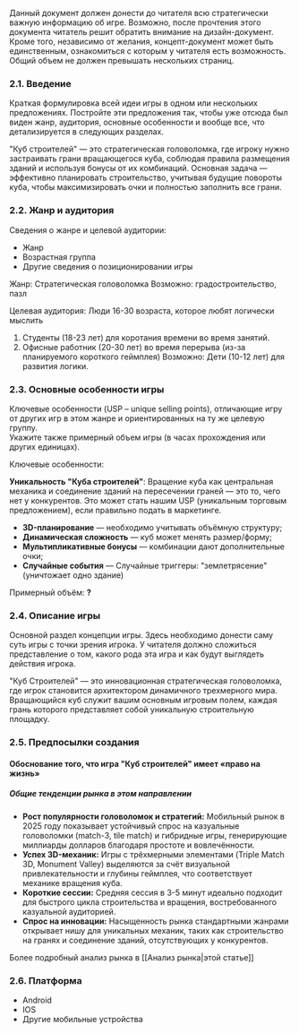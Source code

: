 Данный документ должен донести до читателя всю стратегически важную информацию об игре. Возможно, после прочтения этого документа читатель решит обратить внимание на дизайн-документ. Кроме того, независимо от желания, концепт-документ может быть единственным, ознакомиться с которым у читателя есть возможность. Общий объем не должен превышать нескольких страниц.

### 2.1. Введение

Краткая формулировка всей идеи игры в одном или нескольких предложениях. Постройте эти предложения так, чтобы уже отсюда был виден жанр, аудитория, основные особенности и вообще все, что детализируется в следующих разделах.

"Куб строителей" — это стратегическая головоломка, где игроку нужно застраивать грани вращающегося куба, соблюдая правила размещения зданий и используя бонусы от их комбинаций. Основная задача — эффективно планировать строительство, учитывая будущие повороты куба, чтобы максимизировать очки и полностью заполнить все грани.

### 2.2. Жанр и аудитория

Сведения о жанре и целевой аудитории:  
- Жанр  
- Возрастная группа  
- Другие сведения о позиционировании игры  

Жанр: 
Стратегическая головоломка
Возможно: градостроительство, пазл 

Целевая аудитория: 
Люди 16-30 возраста, которое любят логически мыслить 
1. Студенты (18-23 лет) для коротания времени во время занятий.
2. Офисные работник (20-30 лет) во время перерыва (из-за планируемого короткого геймплея)
Возможно: 
Дети (10-12 лет) для развития логики. 

### 2.3. Основные особенности игры

Ключевые особенности (USP – unique selling points), отличающие игру от других игр в этом жанре и ориентированных на ту же целевую группу.  
Укажите также примерный объем игры (в часах прохождения или других единицах).

Ключевые особенности: 

**Уникальность "Куба строителей"**: Вращение куба как центральная механика и соединение зданий на пересечении граней — это то, чего нет у конкурентов. Это может стать нашим USP (уникальным торговым предложением), если правильно подать в маркетинге.

- **3D-планирование** — необходимо учитывать объёмную структуру;
- **Динамическая сложность** — куб может менять размер/форму;
- **Мультипликативные бонусы** —  комбинации дают дополнительные очки;
- **Случайные события** — Случайные триггеры: "землетрясение" (уничтожает одно здание)

Примерный объём: 
**?**
### 2.4. Описание игры

Основной раздел концепции игры. Здесь необходимо донести саму суть игры с точки зрения игрока. У читателя должно сложиться представление о том, какого рода эта игра и как будут выглядеть действия игрока.

"Куб Строителей" — это инновационная стратегическая головоломка, где игрок становится архитектором динамичного трехмерного мира. Вращающийся куб служит вашим основным игровым полем, каждая грань которого представляет собой уникальную строительную площадку.

### 2.5. Предпосылки создания

#### Обоснование того, что игра "Куб строителей" имеет «право на жизнь»

##### Общие тенденции рынка в этом направлении
- **Рост популярности головоломок и стратегий:** Мобильный рынок в 2025 году показывает устойчивый спрос на казуальные головоломки (match-3, tile match) и гибридные игры, генерирующие миллиарды долларов благодаря простоте и вовлечённости.
- **Успех 3D-механик:** Игры с трёхмерными элементами (Triple Match 3D, Monument Valley) выделяются за счёт визуальной привлекательности и глубины геймплея, что соответствует механике вращения куба.
- **Короткие сессии:** Средняя сессия в 3-5 минут идеально подходит для быстрого цикла строительства и вращения, востребованного казуальной аудиторией.
- **Спрос на инновации:** Насыщенность рынка стандартными жанрами открывает нишу для уникальных механик, таких как строительство на гранях и соединение зданий, отсутствующих у конкурентов.

Более подробный анализ рынка в [[Анализ рынка|этой статье]]

### 2.6. Платформа

- Android
- IOS
- Другие мобильные устройства